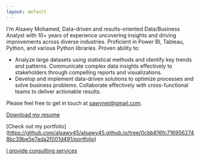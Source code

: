 ```yaml
---
layout: default
---
```


I'm Alsawy Mohamed, Data-driven and results-oriented Data/Business Analyst with 10+ years of experience uncovering insights and driving improvements across diverse industries. Proficient in Power BI, Tableau, Python, and various Python libraries. Proven ability to:

 - Analyze large datasets using statistical methods and identify key trends and patterns.  Communicate complex data insights effectively to stakeholders through compelling reports and visualizations.
 - Develop and implement data-driven solutions to optimize processes and solve business problems.
 Collaborate effectively with cross-functional teams to deliver actionable results.


Please feel free to get in touch at [sawynet@gmail.com](mailto:sawwynet@gmail.com). 

[Download my resume](./Alsawy_Mohamed.pdf)

[Check out my portfolio] (https://github.com/alsawy45/alsawy45.github.io/tree/0cbb816fc7169562748bc39be5e7ada2f001d491/portfolio)


[I provide consulting services](./consulting.md)



